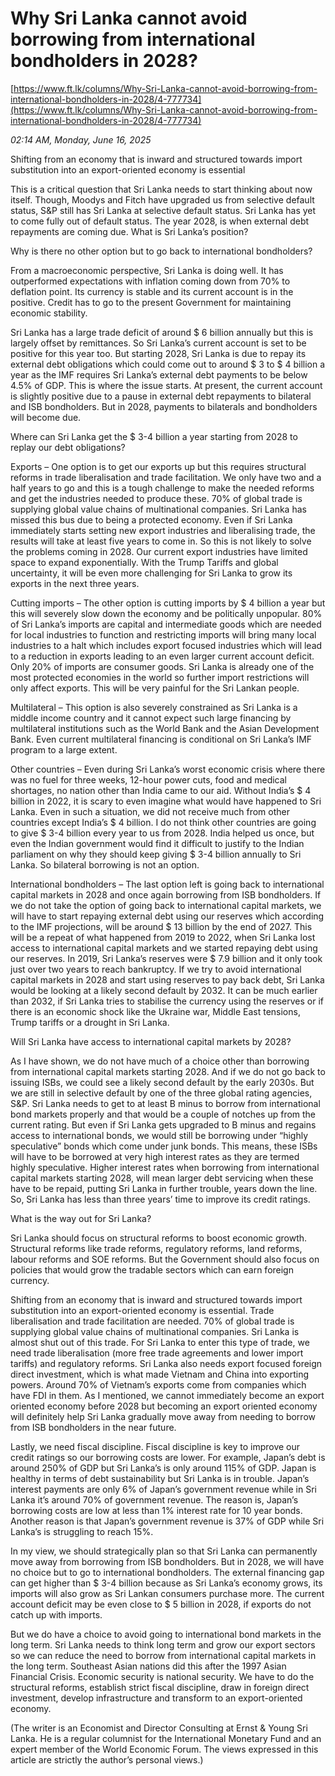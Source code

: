 # Why Sri Lanka cannot avoid borrowing from international bondholders in 2028?

[https://www.ft.lk/columns/Why-Sri-Lanka-cannot-avoid-borrowing-from-international-bondholders-in-2028/4-777734](https://www.ft.lk/columns/Why-Sri-Lanka-cannot-avoid-borrowing-from-international-bondholders-in-2028/4-777734)

*02:14 AM, Monday, June 16, 2025*

Shifting from an economy that is inward and structured towards import substitution into an export-oriented economy is essential

This is a critical question that Sri Lanka needs to start thinking about now itself. Though, Moodys and Fitch have upgraded us from selective default status, S&P still has Sri Lanka at selective default status. Sri Lanka has yet to come fully out of default status. The year 2028, is when external debt repayments are coming due. What is Sri Lanka’s position?

Why is there no other option but to go back to international bondholders?

From a macroeconomic perspective, Sri Lanka is doing well. It has outperformed expectations with inflation coming down from 70% to deflation point. Its currency is stable and its current account is in the positive. Credit has to go to the present Government for maintaining economic stability.

Sri Lanka has a large trade deficit of around $ 6 billion annually but this is largely offset by remittances. So Sri Lanka’s current account is set to be positive for this year too. But starting 2028, Sri Lanka is due to repay its external debt obligations which could come out to around $ 3 to $ 4 billion a year as the IMF requires Sri Lanka’s external debt payments to be below 4.5% of GDP. This is where the issue starts. At present, the current account is slightly positive due to a pause in external debt repayments to bilateral and ISB bondholders. But in 2028, payments to bilaterals and bondholders will become due.

Where can Sri Lanka get the $ 3-4 billion a year starting from 2028 to replay our debt obligations?

Exports – One option is to get our exports up but this requires structural reforms in trade liberalisation and trade facilitation. We only have two and a half years to go and this is a tough challenge to make the needed reforms and get the industries needed to produce these. 70% of global trade is supplying global value chains of multinational companies. Sri Lanka has missed this bus due to being a protected economy. Even if Sri Lanka immediately starts setting new export industries and liberalising trade, the results will take at least five years to come in. So this is not likely to solve the problems coming in 2028. Our current export industries have limited space to expand exponentially. With the Trump Tariffs and global uncertainty, it will be even more challenging for Sri Lanka to grow its exports in the next three years.

Cutting imports – The other option is cutting imports by $ 4 billion a year but this will severely slow down the economy and be politically unpopular. 80% of Sri Lanka’s imports are capital and intermediate goods which are needed for local industries to function and restricting imports will bring many local industries to a halt which includes export focused industries which will lead to a reduction in exports leading to an even larger current account deficit. Only 20% of imports are consumer goods. Sri Lanka is already one of the most protected economies in the world so further import restrictions will only affect exports. This will be very painful for the Sri Lankan people.

Multilateral – This option is also severely constrained as Sri Lanka is a middle income country and it cannot expect such large financing by multilateral institutions such as the World Bank and the Asian Development Bank. Even current multilateral financing is conditional on Sri Lanka’s IMF program to a large extent.

Other countries – Even during Sri Lanka’s worst economic crisis where there was no fuel for three weeks, 12-hour power cuts, food and medical shortages, no nation other than India came to our aid. Without India’s $ 4 billion in 2022, it is scary to even imagine what would have happened to Sri Lanka. Even in such a situation, we did not receive much from other countries except India’s $ 4 billion. I do not think other countries are going to give $ 3-4 billion every year to us from 2028. India helped us once, but even the Indian government would find it difficult to justify to the Indian parliament on why they should keep giving $ 3-4 billion annually to Sri Lanka. So bilateral borrowing is not an option.

International bondholders – The last option left is going back to international capital markets in 2028 and once again borrowing from ISB bondholders. If we do not take the option of going back to international capital markets, we will have to start repaying external debt using our reserves which according to the IMF projections, will be around $ 13 billion by the end of 2027. This will be a repeat of what happened from 2019 to 2022, when Sri Lanka lost access to international capital markets and we started repaying debt using our reserves. In 2019, Sri Lanka’s reserves were $ 7.9 billion and it only took just over two years to reach bankruptcy. If we try to avoid international capital markets in 2028 and start using reserves to pay back debt, Sri Lanka would be looking at a likely second default by 2032. It can be much earlier than 2032, if Sri Lanka tries to stabilise the currency using the reserves or if there is an economic shock like the Ukraine war, Middle East tensions, Trump tariffs or a drought in Sri Lanka.

Will Sri Lanka have access to international capital markets by 2028?

As I have shown, we do not have much of a choice other than borrowing from international capital markets starting 2028. And if we do not go back to issuing ISBs, we could see a likely second default by the early 2030s. But we are still in selective default by one of the three global rating agencies, S&P. Sri Lanka needs to get to at least B minus to borrow from international bond markets properly and that would be a couple of notches up from the current rating. But even if Sri Lanka gets upgraded to B minus and regains access to international bonds, we would still be borrowing under “highly speculative” bonds which come under junk bonds. This means, these ISBs will have to be borrowed at very high interest rates as they are termed highly speculative. Higher interest rates when borrowing from international capital markets starting 2028, will mean larger debt servicing when these have to be repaid, putting Sri Lanka in further trouble, years down the line. So, Sri Lanka has less than three years’ time to improve its credit ratings.

What is the way out for Sri Lanka?

Sri Lanka should focus on structural reforms to boost economic growth. Structural reforms like trade reforms, regulatory reforms, land reforms, labour reforms and SOE reforms. But the Government should also focus on policies that would grow the tradable sectors which can earn foreign currency.

Shifting from an economy that is inward and structured towards import substitution into an export-oriented economy is essential. Trade liberalisation and trade facilitation are needed. 70% of global trade is supplying global value chains of multinational companies. Sri Lanka is almost shut out of this trade. For Sri Lanka to enter this type of trade, we need trade liberalisation (more free trade agreements and lower import tariffs) and regulatory reforms. Sri Lanka also needs export focused foreign direct investment, which is what made Vietnam and China into exporting powers. Around 70% of Vietnam’s exports come from companies which have FDI in them. As I mentioned, we cannot immediately become an export oriented economy before 2028 but becoming an export oriented economy will definitely help Sri Lanka gradually move away from needing to borrow from ISB bondholders in the near future.

Lastly, we need fiscal discipline. Fiscal discipline is key to improve our credit ratings so our borrowing costs are lower. For example, Japan’s debt is around 250% of GDP but Sri Lanka’s is only around 115% of GDP. Japan is healthy in terms of debt sustainability but Sri Lanka is in trouble. Japan’s interest payments are only 6% of Japan’s government revenue while in Sri Lanka it’s around 70% of government revenue. The reason is, Japan’s borrowing costs are low at less than 1% interest rate for 10 year bonds. Another reason is that Japan’s government revenue is 37% of GDP while Sri Lanka’s is struggling to reach 15%.

In my view, we should strategically plan so that Sri Lanka can permanently move away from borrowing from ISB bondholders. But in 2028, we will have no choice but to go to international bondholders. The external financing gap can get higher than $ 3-4 billion because as Sri Lanka’s economy grows, its imports will also grow as Sri Lankan consumers purchase more. The current account deficit may be even close to $ 5 billion in 2028, if exports do not catch up with imports.

But we do have a choice to avoid going to international bond markets in the long term. Sri Lanka needs to think long term and grow our export sectors so we can reduce the need to borrow from international capital markets in the long term. Southeast Asian nations did this after the 1997 Asian Financial Crisis. Economic security is national security. We have to do the structural reforms, establish strict fiscal discipline, draw in foreign direct investment, develop infrastructure and transform to an export-oriented economy.

(The writer is an Economist and Director Consulting at Ernst & Young Sri Lanka. He is a regular columnist for the International Monetary Fund and an expert member of the World Economic Forum. The views expressed in this article are strictly the author’s personal views.)

